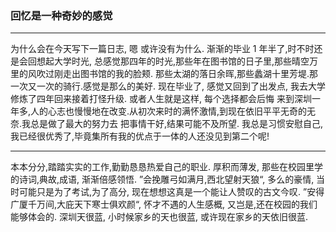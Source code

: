 ### 回忆是一种奇妙的感觉

---

为什么会在今天写下一篇日志, 嗯 或许没有为什么.
渐渐的毕业 1 年半了,时不时还是会回想起大学时光, 总感觉那四年的时光,那些年在图书馆的日子里,那些晴空万里的风吹过刚走出图书馆的我的脸颊.
那些太湖的落日余晖,那些蠡湖十里芳堤.那一次又一次的骑行.感觉是那么的美好. 现在毕业了, 感觉又回到了出发点, 我去大学修炼了四年回来接着打怪升级.
或者人生就是这样, 每个选择都会后悔 来到深圳一年多,人的心志也慢慢地在改变.从初次来时的满怀激情,到现在依旧平平无奇的无奈.我总是做了最大的努力去
把事情干好,结果可能不及所望. 我总是习惯安慰自己, 我已经很优秀了,毕竟集所有我的优点于一体的人还没见到第二个呢!

---

本本分分,踏踏实实的工作,勤勤恳恳热爱自己的职业. 厚积而薄发, 那些在校园里学的诗词,典故,成语, 渐渐倍感领悟.
”会挽雕弓如满月,西北望射天狼“, 多么的豪情, 当时可能只是为了考试,为了高分, 现在想想这真是一个能让人赞叹的古文今叹.
”安得广厦千万间,大庇天下寒士俱欢颜“, 怀才不遇的人生感概, 又岂是,还在校园的我们能够体会的.
深圳天很蓝, 小时候家乡的天也很蓝, 或许现在家乡的天依旧很蓝.
